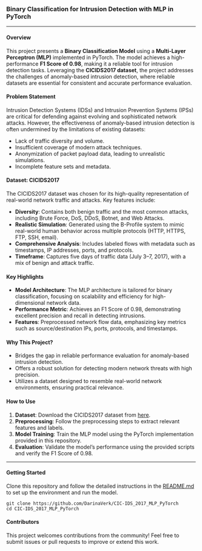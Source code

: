 ### **Binary Classification for Intrusion Detection with MLP in PyTorch**

---

#### **Overview**
This project presents a **Binary Classification Model** using a **Multi-Layer Perceptron (MLP)** implemented in PyTorch. The model achieves a high-performance **F1 Score of 0.98**, making it a reliable tool for intrusion detection tasks. Leveraging the **CICIDS2017 dataset**, the project addresses the challenges of anomaly-based intrusion detection, where reliable datasets are essential for consistent and accurate performance evaluation.

#### **Problem Statement**
Intrusion Detection Systems (IDSs) and Intrusion Prevention Systems (IPSs) are critical for defending against evolving and sophisticated network attacks. However, the effectiveness of anomaly-based intrusion detection is often undermined by the limitations of existing datasets:
- Lack of traffic diversity and volume.
- Insufficient coverage of modern attack techniques.
- Anonymization of packet payload data, leading to unrealistic simulations.
- Incomplete feature sets and metadata.

#### **Dataset: CICIDS2017**
The CICIDS2017 dataset was chosen for its high-quality representation of real-world network traffic and attacks. Key features include:
- **Diversity**: Contains both benign traffic and the most common attacks, including Brute Force, DoS, DDoS, Botnet, and Web Attacks.
- **Realistic Simulation**: Generated using the B-Profile system to mimic real-world human behavior across multiple protocols (HTTP, HTTPS, FTP, SSH, email).
- **Comprehensive Analysis**: Includes labeled flows with metadata such as timestamps, IP addresses, ports, and protocols.
- **Timeframe**: Captures five days of traffic data (July 3–7, 2017), with a mix of benign and attack traffic.

#### **Key Highlights**
- **Model Architecture**: The MLP architecture is tailored for binary classification, focusing on scalability and efficiency for high-dimensional network data.
- **Performance Metric**: Achieves an F1 Score of 0.98, demonstrating excellent precision and recall in detecting intrusions.
- **Features**: Preprocessed network flow data, emphasizing key metrics such as source/destination IPs, ports, protocols, and timestamps.

#### **Why This Project?**
- Bridges the gap in reliable performance evaluation for anomaly-based intrusion detection.
- Offers a robust solution for detecting modern network threats with high precision.
- Utilizes a dataset designed to resemble real-world network environments, ensuring practical relevance.

#### **How to Use**
1. **Dataset**: Download the CICIDS2017 dataset from [here](https://www.unb.ca/cic/datasets/ids-2017.html).
2. **Preprocessing**: Follow the preprocessing steps to extract relevant features and labels.
3. **Model Training**: Train the MLP model using the PyTorch implementation provided in this repository.
4. **Evaluation**: Validate the model’s performance using the provided scripts and verify the F1 Score of 0.98.

---

#### **Getting Started**
Clone this repository and follow the detailed instructions in the [README.md](README.md) to set up the environment and run the model.

```
git clone https://github.com/DarinaVerk/CIC-IDS_2017_MLP_PyTorch
cd CIC-IDS_2017_MLP_PyTorch
```

#### **Contributors**
This project welcomes contributions from the community! Feel free to submit issues or pull requests to improve or extend this work.

